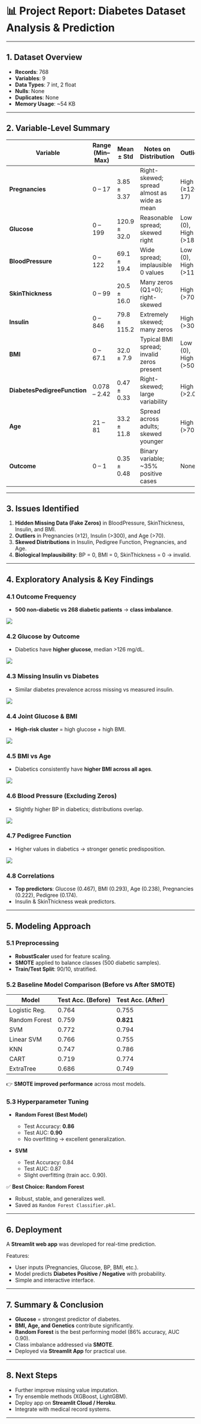 # 📊 Project Report: Diabetes Dataset Analysis & Prediction

---

## 1. Dataset Overview
- **Records**: 768  
- **Variables**: 9  
- **Data Types**: 7 int, 2 float  
- **Nulls**: None  
- **Duplicates**: None  
- **Memory Usage**: ~54 KB  

---

## 2. Variable-Level Summary

| Variable                     | Range (Min–Max) | Mean ± Std   | Notes on Distribution                              | Outliers             |
| ---------------------------- | --------------- | ------------ | -------------------------------------------------- | -------------------- |
| **Pregnancies**              | 0 – 17          | 3.85 ± 3.37  | Right-skewed; spread almost as wide as mean        | High (≥12–17)        |
| **Glucose**                  | 0 – 199         | 120.9 ± 32.0 | Reasonable spread; skewed right                    | Low (0), High (>180) |
| **BloodPressure**            | 0 – 122         | 69.1 ± 19.4  | Wide spread; implausible 0 values                  | Low (0), High (>110) |
| **SkinThickness**            | 0 – 99          | 20.5 ± 16.0  | Many zeros (Q1=0); right-skewed                    | High (>70)           |
| **Insulin**                  | 0 – 846         | 79.8 ± 115.2 | Extremely skewed; many zeros                       | High (>300)          |
| **BMI**                      | 0 – 67.1        | 32.0 ± 7.9   | Typical BMI spread; invalid zeros present          | Low (0), High (>50)  |
| **DiabetesPedigreeFunction** | 0.078 – 2.42    | 0.47 ± 0.33  | Right-skewed; large variability                    | High (>2.0)          |
| **Age**                      | 21 – 81         | 33.2 ± 11.8  | Spread across adults; skewed younger               | High (>70)           |
| **Outcome**                  | 0 – 1           | 0.35 ± 0.48  | Binary variable; ~35% positive cases              | None                 |

---

## 3. Issues Identified
1. **Hidden Missing Data (Fake Zeros)** in BloodPressure, SkinThickness, Insulin, and BMI.  
2. **Outliers** in Pregnancies (≥12), Insulin (>300), and Age (>70).  
3. **Skewed Distributions** in Insulin, Pedigree Function, Pregnancies, and Age.  
4. **Biological Implausibility**: BP = 0, BMI = 0, SkinThickness = 0 → invalid.  

---

## 4. Exploratory Analysis & Key Findings

### 4.1 Outcome Frequency
- **500 non-diabetic vs 268 diabetic patients** → **class imbalance**.  
<img src="newplot.png">

### 4.2 Glucose by Outcome
- Diabetics have **higher glucose**, median >126 mg/dL.  
<img src="newplot1.png">

### 4.3 Missing Insulin vs Diabetes
- Similar diabetes prevalence across missing vs measured insulin.  
<img src="newplot2.png">

### 4.4 Joint Glucose & BMI
- **High-risk cluster** = high glucose + high BMI.  
<img src="newplot3.png">

### 4.5 BMI vs Age
- Diabetics consistently have **higher BMI across all ages**.  
<img src="output.png">

### 4.6 Blood Pressure (Excluding Zeros)
- Slightly higher BP in diabetics; distributions overlap.  
<img src="output2.png">

### 4.7 Pedigree Function
- Higher values in diabetics → stronger genetic predisposition.  
<img src="output1.png">

### 4.8 Correlations
- **Top predictors**: Glucose (0.467), BMI (0.293), Age (0.238), Pregnancies (0.222), Pedigree (0.174).  
- Insulin & SkinThickness weak predictors.  

---

## 5. Modeling Approach

### 5.1 Preprocessing
- **RobustScaler** used for feature scaling.  
- **SMOTE** applied to balance classes (500 diabetic samples).  
- **Train/Test Split**: 90/10, stratified.  

### 5.2 Baseline Model Comparison (Before vs After SMOTE)

| Model          | Test Acc. (Before) | Test Acc. (After) |
| -------------- | ------------------ | ----------------- |
| Logistic Reg.  | 0.764              | 0.755             |
| Random Forest  | 0.759              | **0.821**         |
| SVM            | 0.772              | 0.794             |
| Linear SVM     | 0.766              | 0.755             |
| KNN            | 0.747              | 0.786             |
| CART           | 0.719              | 0.774             |
| ExtraTree      | 0.686              | 0.749             |

👉 **SMOTE improved performance** across most models.  

### 5.3 Hyperparameter Tuning
- **Random Forest (Best Model)**
  - Test Accuracy: **0.86**
  - Test AUC: **0.90**
  - No overfitting → excellent generalization.  

- **SVM**
  - Test Accuracy: 0.84
  - Test AUC: 0.87
  - Slight overfitting (train acc. 0.90).  

✅ **Best Choice: Random Forest**  
- Robust, stable, and generalizes well.  
- Saved as `Random Forest Classifier.pkl`.  

---

## 6. Deployment

A **Streamlit web app** was developed for real-time prediction.  

Features:
- User inputs (Pregnancies, Glucose, BP, BMI, etc.).  
- Model predicts **Diabetes Positive / Negative** with probability.  
- Simple and interactive interface.  

---

## 7. Summary & Conclusion

* **Glucose** = strongest predictor of diabetes.
* **BMI, Age, and Genetics** contribute significantly.
* **Random Forest** is the best performing model (86% accuracy, AUC 0.90).
* Class imbalance addressed via **SMOTE**.
* Deployed via **Streamlit App** for practical use.

---

## 8. Next Steps

* Further improve missing value imputation.
* Try ensemble methods (XGBoost, LightGBM).
* Deploy app on **Streamlit Cloud / Heroku**.
* Integrate with medical record systems.

---



